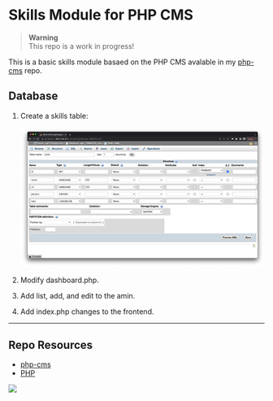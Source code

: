 # Skills Module for PHP CMS

> **Warning**  
> This repo is a work in progress!

This is a basic skills module basaed on the PHP CMS avalable in my [php-cms](https://github.com/codeadamca/php-cms) repo.

## Database

1. Create a skills table:

    ![Skills Table Structure](_readme/skills-table-structure.png)

2. Modify dashboard.php.
3. Add list, add, and edit to the amin. 
4. Add index.php changes to the frontend.

***

## Repo Resources

* [php-cms](https://github.com/codeadamca/php-cms)
* [PHP](https://www.php.net/)

<a href="https://codeadam.ca">
<img src="https://codeadam.ca/images/code-block.png" width="100">
</a>
